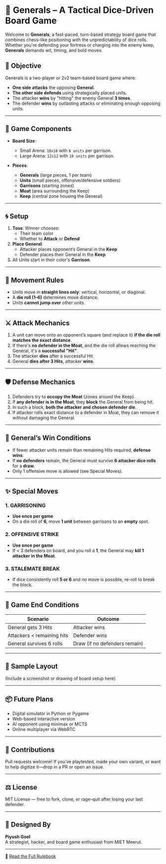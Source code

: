 # 🧠 Generals – A Tactical Dice-Driven Board Game

Welcome to **Generals**, a fast-paced, turn-based strategy board game that combines chess-like positioning with the unpredictability of dice rolls. Whether you're defending your fortress or charging into the enemy keep, **Generals** demands wit, timing, and bold moves.

## 🎯 Objective

Generals is a two-player or 2v2 team-based board game where:

- **One side attacks** the opposing **General**.
- **The other side defends** using strategically placed units.
- The attacker **wins** by "hitting" the enemy General **3 times**.
- The defender **wins** by outlasting attacks or eliminating enough opposing units.

---

## 🧩 Game Components

- **Board Size**: 
  - Small Arena: `10x10` with `6 units` per garrison.
  - Large Arena: `12x12` with `10 units` per garrison.
  
- **Pieces**:
  - **Generals** (large pieces, 1 per team)
  - **Units** (small pieces, offensive/defensive soldiers)
  - **Garrisons** (starting zones)
  - **Moat** (area surrounding the Keep)
  - **Keep** (central zone housing the General)

---

## 🌀 Setup

1. **Toss**: Winner chooses:
   - Their team color
   - Whether to **Attack** or **Defend**
2. **Place General**:
   - Attacker places opponent’s General in the **Keep**
   - Defender places their General in the **Keep**
3. All Units start in their color's **Garrison**.

---

## 🎲 Movement Rules

- Units move in **straight lines only**: vertical, horizontal, or diagonal.
- A **die roll (1–6)** determines move distance.
- Units **cannot jump over** other units.

---

## ⚔️ Attack Mechanics

1. A unit can move onto an opponent’s square (and replace it) **if the die roll matches the exact distance**.
2. If there's **no defender in the Moat**, and the die roll allows reaching the General, it's a **successful "Hit"**.
3. The attacker **dies** after a successful Hit.
4. General **dies after 3 Hits**, attacker **wins**.

---

## 🛡️ Defense Mechanics

1. Defenders try to **occupy the Moat** (zones around the Keep).
2. If **any defender is in the Moat**, they **block** the General from being hit.
3. In such a block, **both the attacker and chosen defender die**.
4. If attacker rolls exact distance to a defender in Moat, they can remove it without damaging the General.

---

## 👑 General’s Win Conditions

- If fewer attacker units remain than remaining Hits required, **defense wins**.
- If **no defenders** remain, the General must survive **6 attacker dice rolls** for a **draw**.
- Only 1 offensive move is allowed (see Special Moves).

---

## ✨ Special Moves

### 1. GARRISONING
- **Use once per game**
- On a die roll of **6**, move **1 unit** between garrisons to an **empty** spot.

### 2. OFFENSIVE STRIKE
- **Use once per game**
- If < 3 defenders on board, and you roll a **1**, the General may **kill 1 attacker in the Moat**.

### 3. STALEMATE BREAK
- If dice consistently roll **5 or 6** and no move is possible, re-roll to break the block.

---

## 📏 Game End Conditions

| Scenario                  | Outcome            |
|--------------------------|--------------------|
| General gets 3 Hits      | Attacker wins      |
| Attackers < remaining hits | Defender wins    |
| General survives 6 rolls | Draw (if no defenders remain) |

---

## 📸 Sample Layout

(Include a screenshot or drawing of board setup here)

---

## 📦 Future Plans

- Digital simulator in Python or Pygame
- Web-based interactive version
- AI opponent using minimax or MCTS
- Online multiplayer via WebRTC

---

## 🤝 Contributions

Pull requests welcome! If you’ve playtested, made your own variant, or want to help digitize it—drop in a PR or open an issue.

---

## ⚖️ License

MIT License — free to fork, clone, or rage-quit after losing your last defender.

---

## 🧠 Designed By

**Piyush Goel**  
A strategist, hacker, and board game enthusiast from MIET Meerut.

---

📖 [Read the Full Rulebook](./generals.pdf)
